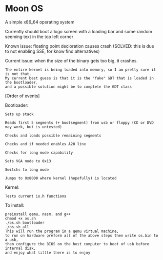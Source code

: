 # Moon OS
A simple x86_64 operating system

Currently should boot a logo screen with a loading bar and some random seeming text in the top left corner

Known issue: floating point decloration causes crash (SOLVED: this is due to not enabling SSE, for know find alternatives)

Current issue: when the size of the binary gets too big, it crashes. 

    The entire kernel is being loaded into memory, so I am pretty sure it is not that.
    My current best guess is that it is the "fake" GDT that is loaded in the bootloader,
    and a possible solution might be to complete the GDT class

[Order of events]

  Bootloader:
  
    Sets up stack
    
    Reads first 5 segments (+ bootsegment) from usb or floppy (CD or DVD may work, but is untested)
    
    Checks and loads possible remaining segments
    
    Checks and if needed enables A20 line
    
    Checks for long mode capability
    
    Sets VGA mode to 0x13
    
    Switchs to long mode
    
    Jumps to 0x8000 where kernel (hopefully) is located
    
  Kernel:
  
    Tests current io.h functions
  
  To install:
  
    preinstall qemu, nasm, and g++
    chmod +x os.sh
    ./os.sh bootloader
    ./os.sh all
    This will run the program in a qemu virtual machine, 
    to run on hardware preform all of the above steps then write os.bin to a usb,
    then configure the BIOS on the host computer to boot of usb before internal disk,
    and enjoy what little there is to enjoy
